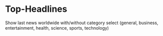 # Top-Headlines
Show last news worldwide with/without category select (general, business, entertainment, health, science, sports, technology)
